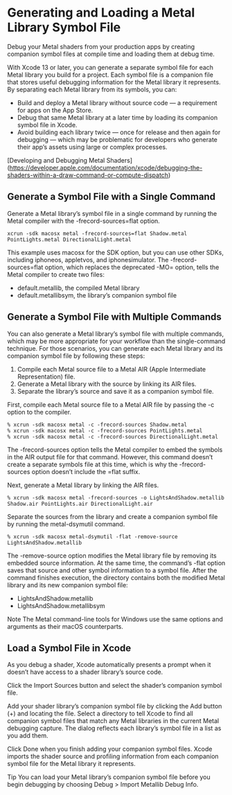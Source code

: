 # Generating and Loading a Metal Library Symbol File
Debug your Metal shaders from your production apps by creating companion symbol files at compile time and loading them at
debug time.

With Xcode 13 or later, you can generate a separate symbol file for each Metal library you build for a project.
Each symbol file is a companion file that stores useful debugging information for the Metal library it represents.
By separating each Metal library from its symbols, you can:
* Build and deploy a Metal library without source code — a requirement for apps on the App Store.
* Debug that same Metal library at a later time by loading its companion symbol file in Xcode.
* Avoid building each library twice — once for release and then again for debugging —
which may be problematic for developers who generate their app’s assets using large or complex processes.

[Developing and Debugging Metal Shaders]
(https://developer.apple.com/documentation/xcode/debugging-the-shaders-within-a-draw-command-or-compute-dispatch)

## Generate a Symbol File with a Single Command
Generate a Metal library’s symbol file in a single command by running the Metal compiler with the
-frecord-sources=flat option.

```Shell
xcrun -sdk macosx metal -frecord-sources=flat Shadow.metal PointLights.metal DirectionalLight.metal
```

This example uses macosx for the SDK option, but you can use other SDKs, including iphoneos, appletvos, and iphonesimulator.
The -frecord-sources=flat option, which replaces the deprecated -MO=<value> option,
tells the Metal compiler to create two files:
* default.metallib, the compiled Metal library
* default.metallibsym, the library’s companion symbol file

## Generate a Symbol File with Multiple Commands
You can also generate a Metal library’s symbol file with multiple commands,
which may be more appropriate for your workflow than the single-command technique.
For those scenarios, you can generate each Metal library and its companion symbol file by following these steps:
1. Compile each Metal source file to a Metal AIR (Apple Intermediate Representation) file.
2. Generate a Metal library with the source by linking its AIR files.
3. Separate the library’s source and save it as a companion symbol file.

First, compile each Metal source file to a Metal AIR file by passing the -c option to the compiler.

```Shell
% xcrun -sdk macosx metal -c -frecord-sources Shadow.metal
% xcrun -sdk macosx metal -c -frecord-sources PointLights.metal
% xcrun -sdk macosx metal -c -frecord-sources DirectionalLight.metal
```

The -frecord-sources option tells the Metal compiler to embed the symbols in the AIR output file for that command.
However, this command doesn’t create a separate symbols file at this time,
which is why the -frecord-sources option doesn’t include the =flat suffix.

Next, generate a Metal library by linking the AIR files.

```Shell
% xcrun -sdk macosx metal -frecord-sources -o LightsAndShadow.metallib Shadow.air PointLights.air DirectionalLight.air
```

Separate the sources from the library and create a companion symbol file by running the metal-dsymutil command.

```Shell
% xcrun -sdk macosx metal-dsymutil -flat -remove-source LightsAndShadow.metallib
```

The -remove-source option modifies the Metal library file by removing its embedded source information.
At the same time, the command’s -flat option saves that source and other symbol information to a symbol file.
After the command finishes execution,
the directory contains both the modified Metal library and its new companion symbol file:
* LightsAndShadow.metallib
* LightsAndShadow.metallibsym

Note
The Metal command-line tools for Windows use the same options and arguments as their macOS counterparts.

## Load a Symbol File in Xcode
As you debug a shader, Xcode automatically presents a prompt when it doesn’t have access to a shader library’s source code.

Click the Import Sources button and select the shader’s companion symbol file.

Add your shader library’s companion symbol file by clicking the Add button (+) and locating the file.
Select a directory to tell Xcode to find all companion symbol files that match any Metal libraries in the current Metal
debugging capture.
The dialog reflects each library’s symbol file in a list as you add them.

Click Done when you finish adding your companion symbol files.
Xcode imports the shader source and profiling information from each companion symbol file for the Metal library it
represents.

Tip
You can load your Metal library’s companion symbol file before
you begin debugging by choosing Debug > Import Metallib Debug Info.
